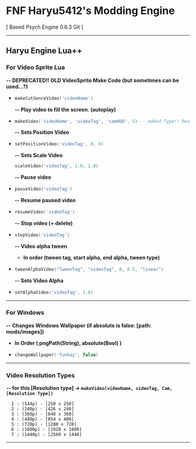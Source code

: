 # FNF Haryu5412's Modding Engine

[ Based Psych Engine 0.6.3 Git ]

---

## Haryu Engine Lua++

### **For Video Sprite Lua**

  **-- DEPRECATED!! OLD VideoSprite Make Code (but sometimes can be used...?)**

- ```lua
  makeCutSenceVideo('videoName')
  ```

  **-- Play video to fill the screen. (autoplay)**

- ```lua
  makeVideo('videoName', 'videoTag', 'camHUD', 5) -- Added Type!! Read resolution types
  ```

  **-- Sets Position Video**  

- ```lua
  setPositionVideo('videoTag', 0, 0)
  ```

  **-- Sets Scale Video**

  ```lua
  scaleVideo('videoTag', 1.0, 1.0)
  ```

  **-- Pause video**  

- ```lua
  pauseVideo('videoTag')
  ```

  **-- Resume paused video**

- ```lua
  resumeVideo('videoTag')
  ```

  **-- Stop video (+ delete)**

- ```lua
  stopVideo('videoTag')
  ```

  **-- Video alpha tween**
  - **In order (tween tag, start alpha, end alpha, tween type)**

- ```lua
  tweenAlphaVideo("TweenTag", "videoTag", 0, 0.5, "linear")
  ```

  **-- Sets Video Alpha**

- ```lua
  setAlphaVideo('videoTag', 1.0)
  ```

---

### **For Windows**

  **-- Changes Windows Wallpaper (if absolute is false: [path: mods/images])**

- **In Order ( pngPath(String), absolute(Bool) )**

- ```lua
  changeWallpaper('funkay', false)
  ```

---

### **Video Resolution Types**

  **-- for this [Resolution type] -> ```makeVideo(videoName, videoTag, Cam, [Resolution Type])```**

```
  1 : (144p) - [250 x 250]
  2 : (240p) - [426 x 240]
  3 : (360p) - [640 x 360]
  4 : (480p) - [854 x 480]
  5 : (720p) - [1280 x 720]
  6 : (1080p) - [1920 x 1080]
  7 : (1440p) - [2560 x 1440]
```

---
